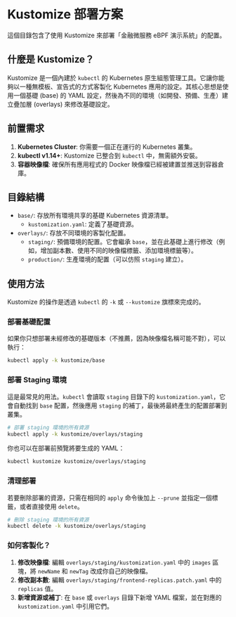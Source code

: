 # Kustomize 部署方案

這個目錄包含了使用 Kustomize 來部署「金融微服務 eBPF 演示系統」的配置。

## 什麼是 Kustomize？

Kustomize 是一個內建於 `kubectl` 的 Kubernetes 原生組態管理工具。它讓你能夠以一種無模板、宣告式的方式客製化 Kubernetes 應用的設定。其核心思想是使用一個基礎 (base) 的 YAML 設定，然後為不同的環境（如開發、預備、生產）建立疊加層 (overlays) 來修改基礎設定。

## 前置需求

1.  **Kubernetes Cluster**: 你需要一個正在運行的 Kubernetes 叢集。
2.  **kubectl v1.14+**: Kustomize 已整合到 `kubectl` 中，無需額外安裝。
3.  **容器映像檔**: 確保所有應用程式的 Docker 映像檔已經被建置並推送到容器倉庫。

## 目錄結構

-   `base/`: 存放所有環境共享的基礎 Kubernetes 資源清單。
    -   `kustomization.yaml`: 定義了基礎資源。
-   `overlays/`: 存放不同環境的客製化配置。
    -   `staging/`: 預備環境的配置。它會繼承 `base`，並在此基礎上進行修改（例如，增加副本數、使用不同的映像檔標籤、添加環境標籤等）。
    -   `production/`: 生產環境的配置（可以仿照 `staging` 建立）。

## 使用方法

Kustomize 的操作是透過 `kubectl` 的 `-k` 或 `--kustomize` 旗標來完成的。

### 部署基礎配置

如果你只想部署未經修改的基礎版本（不推薦，因為映像檔名稱可能不對），可以執行：

```bash
kubectl apply -k kustomize/base
```

### 部署 Staging 環境

這是最常見的用法。`kubectl` 會讀取 `staging` 目錄下的 `kustomization.yaml`，它會自動找到 `base` 配置，然後應用 `staging` 的補丁，最後將最終產生的配置部署到叢集。

```bash
# 部署 staging 環境的所有資源
kubectl apply -k kustomize/overlays/staging
```

你也可以在部署前預覽將要生成的 YAML：
```bash
kubectl kustomize kustomize/overlays/staging
```

### 清理部署

若要刪除部署的資源，只需在相同的 `apply` 命令後加上 `--prune` 並指定一個標籤，或者直接使用 `delete`。

```bash
# 刪除 staging 環境的所有資源
kubectl delete -k kustomize/overlays/staging
```

### 如何客製化？

1.  **修改映像檔**: 編輯 `overlays/staging/kustomization.yaml` 中的 `images` 區塊，將 `newName` 和 `newTag` 改成你自己的映像檔。
2.  **修改副本數**: 編輯 `overlays/staging/frontend-replicas.patch.yaml` 中的 `replicas` 值。
3.  **新增資源或補丁**: 在 `base` 或 `overlays` 目錄下新增 YAML 檔案，並在對應的 `kustomization.yaml` 中引用它們。 